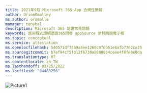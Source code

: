 ```yaml
---
title: 2021年9月 Microsoft 365 App 合規性簡報
author: OrionOmalley
ms.author: oromalle
manager: tonybal
description: Microsoft 365 認證常見問題
keywords: 應用程式證明憑證365問卷 appSource 常見問題電子報
ms.topic: conceptual
ms.service: attestation
ms.openlocfilehash: 540571df75b9a8ee1260c0f6b51e6afb7762ca35
ms.sourcegitcommit: b7ef94cf5fb12f6730a8688834ceee4f8fe8e0da
ms.translationtype: MT
ms.contentlocale: zh-TW
ms.lasthandoff: 03/25/2022
ms.locfileid: "64463256"
---
```

![Picture1](../media/NewsletterSept2021.jpg)
